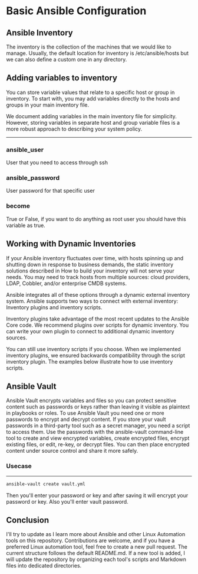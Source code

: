 # Basic Ansible Configuration

## Ansible Inventory
The inventory is the collection of the machines that we would like to manage. Usually, the default location for inventory is /etc/ansible/hosts but we can also define a custom one in any directory.

## Adding variables to inventory

You can store variable values that relate to a specific host or group in inventory. To start with, you may add variables directly to the hosts and groups in your main inventory file.

We document adding variables in the main inventory file for simplicity. However, storing variables in separate host and group variable files is a more robust approach to describing your system policy.

---

### ansible_user

User that you need to access through ssh

### ansible_password

User password for that specific user

### become

True or False, if you want to do anything as root user you should have this variable as true.


## Working with Dynamic Inventories

If your Ansible inventory fluctuates over time, with hosts spinning up and shutting down in response to business demands, the static inventory solutions described in How to build your inventory will not serve your needs. You may need to track hosts from multiple sources: cloud providers, LDAP, Cobbler, and/or enterprise CMDB systems.

Ansible integrates all of these options through a dynamic external inventory system. Ansible supports two ways to connect with external inventory: Inventory plugins and inventory scripts.

Inventory plugins take advantage of the most recent updates to the Ansible Core code. We recommend plugins over scripts for dynamic inventory. You can write your own plugin to connect to additional dynamic inventory sources.

You can still use inventory scripts if you choose. When we implemented inventory plugins, we ensured backwards compatibility through the script inventory plugin. The examples below illustrate how to use inventory scripts.



## Ansible Vault

Ansible Vault encrypts variables and files so you can protect sensitive content such as passwords or keys rather than leaving it visible as plaintext in playbooks or roles. To use Ansible Vault you need one or more passwords to encrypt and decrypt content. If you store your vault passwords in a third-party tool such as a secret manager, you need a script to access them. Use the passwords with the ansible-vault command-line tool to create and view encrypted variables, create encrypted files, encrypt existing files, or edit, re-key, or decrypt files. You can then place encrypted content under source control and share it more safely.

### Usecase
---

```bash
ansible-vault create vault.yml
```

Then you'll enter your password or key and after saving it will encrypt your password or key. Also you'll enter vault password.

## Conclusion

I'll try to update as I learn more about Ansible and other Linux Automation tools on this repository. Contributions are welcome, and if you have a preferred Linux automation tool, feel free to create a new pull request. The current structure follows the default README.md. If a new tool is added, I will update the repository by organizing each tool's scripts and Markdown files into dedicated directories.
